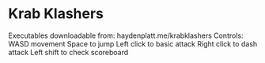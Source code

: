 Krab Klashers
=============
Executables downloadable from:
haydenplatt.me/krabklashers
Controls:
WASD movement
Space to jump
Left click to basic attack
Right click to dash attack
Left shift to check scoreboard